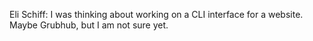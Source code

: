 Eli Schiff: I was thinking about working on a CLI interface for a website. Maybe Grubhub, but I am not sure yet.
